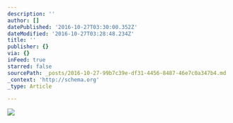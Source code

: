 ```yaml
---
description: ''
author: []
datePublished: '2016-10-27T03:30:00.352Z'
dateModified: '2016-10-27T03:28:48.234Z'
title: ''
publisher: {}
via: {}
inFeed: true
starred: false
sourcePath: _posts/2016-10-27-99b7c39e-df31-4456-8487-46e7c0a347b4.md
_context: 'http://schema.org'
_type: Article

---
```

![](https://the-grid-user-content.s3-us-west-2.amazonaws.com/5119419d-70fa-4a17-9ff9-4095182ceb29.jpg)
